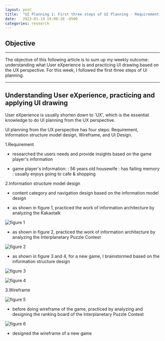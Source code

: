 ```yaml
---
layout: post
title:  "UI Planning 1: First three steps of UI Planning - Requirement, Information structure model design, Wireframe"
date:   2023-01-19 19:00:10 -0500
categories: research
---
```


## Objective

---
The objective of this following article is to sum up my weekly outcome: understanding what User eXperience is and practicing UI drawing based on the UX perspective. For this week, I followed the first three steps of UI planning.

---

## Understanding User eXperience, practicing and applying UI drawing

User eXperience is usually shorten down to 'UX', which is the essential knowledge to do UI planning from the UX perspective.

UI planning from the UX perspective has four steps: Requirement, Information structure model design, Wireframe, and UI Design.

1.Requirement

- researched the users needs and provide insights based on the game player's information

- game player's information:
: 56 years old housewife
: has failing memory
: usually enjoys going to cafe & shopping

2.Information structure model design

- content category and navigation design based on the information model design

- as shown in figure 1, practiced the work of information architecture by analyzing the Kakaotalk

![figure 1](https://res.cloudinary.com/da7rg3ojv/image/upload/v1674266340/%EC%8A%A4%ED%81%AC%EB%A6%B0%EC%83%B7_2023-01-20_%EC%98%A4%ED%9B%84_8.58.40_a0oe24.png)

- as shown in figure 2, practiced the work of information architecture by analyzing the Interplanetary Puzzle Contest

![figure 2](https://res.cloudinary.com/da7rg3ojv/image/upload/v1674267541/%EC%8A%A4%ED%81%AC%EB%A6%B0%EC%83%B7_2023-01-20_%EC%98%A4%ED%9B%84_9.18.57_mltxf2.png)

- as shown in figure 3 and 4, for a new game, I brainstormed based on the information structure design

![figure 3](https://res.cloudinary.com/da7rg3ojv/image/upload/v1674268282/%EC%8A%A4%ED%81%AC%EB%A6%B0%EC%83%B7_2023-01-20_%EC%98%A4%ED%9B%84_9.31.16_mevzrt.png)

![figure 4](https://res.cloudinary.com/da7rg3ojv/image/upload/v1674267162/%EC%8A%A4%ED%81%AC%EB%A6%B0%EC%83%B7_2023-01-20_%EC%98%A4%ED%9B%84_9.12.37_svvmhg.png)

3.Wireframe

![figure 5](https://res.cloudinary.com/da7rg3ojv/image/upload/v1674267966/%EC%8A%A4%ED%81%AC%EB%A6%B0%EC%83%B7_2023-01-20_%EC%98%A4%ED%9B%84_9.26.00_xpy03z.png)

- before doing wireframe of the game, practiced by analyzing and designing the ranking board of the Interplanetary Puzzle Contest

![figure 6](https://res.cloudinary.com/da7rg3ojv/image/upload/v1674268726/%EC%8A%A4%ED%81%AC%EB%A6%B0%EC%83%B7_2023-01-20_%EC%98%A4%ED%9B%84_9.38.41_pq7giq.png)

- designed the wireframe of a new game
